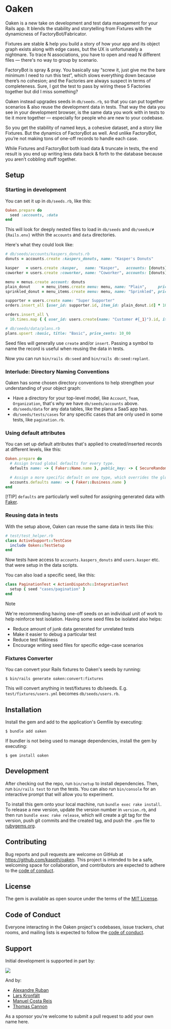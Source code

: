 # Oaken

Oaken is a new take on development and test data management for your Rails app. It blends the stability and storytelling from Fixtures with the dynamicness of FactoryBot/Fabricator.

Fixtures are stable & help you build a story of how your app and its object graph exists along with edge cases, but the UX is unfortunately a nightmare.
To trace N associations, you have to open and read N different files — there's no way to group by scenario.

FactoryBot is spray & pray. You basically say “screw it, just give me the bare minimum I need to run this test”, which slows everything down because there’s no cohesion; and the Factories are always suspect in terms of completeness. Sure, I got the test to pass by wiring these 5 Factories together but did I miss something?

Oaken instead upgrades seeds in `db/seeds.rb`, so that you can put together scenarios & also reuse the development data in tests. That way the data you see in your development browser, is the same data you work with in tests to tie it more together — especially for people who are new to your codebase.

So you get the stability of named keys, a cohesive dataset, and a story like Fixtures. But the dynamics of FactoryBot as well. And unlike FactoryBot, you’re not making tons of one-off records to handle each case.

While Fixtures and FactoryBot both load data & truncate in tests, the end result is you end up writing less data back & forth to the database because you aren’t cobbling stuff together.

## Setup

### Starting in development

You can set it up in `db/seeds.rb`, like this:

```ruby
Oaken.prepare do
  seed :accounts, :data
end
```

This will look for deeply nested files to load in `db/seeds` and `db/seeds/#{Rails.env}` within the `accounts` and `data` directories.

Here's what they could look like:

```ruby
# db/seeds/accounts/kaspers_donuts.rb
donuts = accounts.create :kaspers_donuts, name: "Kasper's Donuts"

kasper   = users.create :kasper,   name: "Kasper",   accounts: [donuts]
coworker = users.create :coworker, name: "Coworker", accounts: [donuts]

menu = menus.create account: donuts
plain_donut     = menu_items.create menu: menu, name: "Plain",     price_cents: 10_00
sprinkled_donut = menu_items.create menu: menu, name: "Sprinkled", price_cents: 10_10

supporter = users.create name: "Super Supporter"
orders.insert_all [user_id: supporter.id, item_id: plain_donut.id] * 10

orders.insert_all \
  10.times.map { { user_id: users.create(name: "Customer #{_1}").id, item_id: menu.items.sample.id } }
```

```ruby
# db/seeds/data/plans.rb
plans.upsert :basic, title: "Basic", price_cents: 10_00
```

Seed files will generally use `create` and/or `insert`. Passing a symbol to name the record is useful when reusing the data in tests.

Now you can run `bin/rails db:seed` and `bin/rails db:seed:replant`.

### Interlude: Directory Naming Conventions

Oaken has some chosen directory conventions to help strengthen your understanding of your object graph:

- Have a directory for your top-level model, like `Account`, `Team`, `Organization`, that's why we have `db/seeds/accounts` above.
- `db/seeds/data` for any data tables, like the plans a SaaS app has.
- `db/seeds/tests/cases` for any specific cases that are only used in some tests, like `pagination.rb`.

### Using default attributes

You can set up default attributes that's applied to created/inserted records at different levels, like this:

```ruby
Oaken.prepare do
  # Assign broad global defaults for every type.
  defaults name: -> { Faker::Name.name }, public_key: -> { SecureRandom.hex }

  # Assign a more specific default on one type, which overrides the global default above.
  accounts.defaults name: -> { Faker::Business.name }
end
```

[!TIP] `defaults` are particularly well suited for assigning generated data with [Faker](https://github.com/faker-ruby/faker).

### Reusing data in tests

With the setup above, Oaken can reuse the same data in tests like this:

```ruby
# test/test_helper.rb
class ActiveSupport::TestCase
  include Oaken::TestSetup
end
```

Now tests have access to `accounts.kaspers_donuts` and `users.kasper` etc. that were setup in the data scripts.

You can also load a specific seed, like this:

```ruby
class PaginationTest < ActionDispatch::IntegrationTest
  setup { seed "cases/pagination" }
end
```

> [!NOTE]
> We're recommending having one-off seeds on an individual unit of work to help reinforce test isolation. Having some seed files be isolated also helps:
>
> - Reduce amount of junk data generated for unrelated tests
> - Make it easier to debug a particular test
> - Reduce test flakiness
> - Encourage writing seed files for specific edge-case scenarios

### Fixtures Converter

You can convert your Rails fixtures to Oaken's seeds by running:

    $ bin/rails generate oaken:convert:fixtures

This will convert anything in test/fixtures to db/seeds. E.g. `test/fixtures/users.yml` becomes `db/seeds/users.rb`.

## Installation

Install the gem and add to the application's Gemfile by executing:

    $ bundle add oaken

If bundler is not being used to manage dependencies, install the gem by executing:

    $ gem install oaken

## Development

After checking out the repo, run `bin/setup` to install dependencies. Then, run `bin/rails test` to run the tests. You can also run `bin/console` for an interactive prompt that will allow you to experiment.

To install this gem onto your local machine, run `bundle exec rake install`. To release a new version, update the version number in `version.rb`, and then run `bundle exec rake release`, which will create a git tag for the version, push git commits and the created tag, and push the `.gem` file to [rubygems.org](https://rubygems.org).

## Contributing

Bug reports and pull requests are welcome on GitHub at https://github.com/kaspth/oaken. This project is intended to be a safe, welcoming space for collaboration, and contributors are expected to adhere to the [code of conduct](https://github.com/kaspth/oaken/blob/main/CODE_OF_CONDUCT.md).

## License

The gem is available as open source under the terms of the [MIT License](https://opensource.org/licenses/MIT).

## Code of Conduct

Everyone interacting in the Oaken project's codebases, issue trackers, chat rooms, and mailing lists is expected to follow the [code of conduct](https://github.com/kaspth/oaken/blob/main/CODE_OF_CONDUCT.md).

## Support

Initial development is supported in part by:

<a href="https://arrows.to">
 <img src="https://user-images.githubusercontent.com/56947/258236465-06c692a7-738e-44bd-914e-fecc697317ce.png" />
</a>

And by:

- [Alexandre Ruban](https://github.com/alexandreruban)
- [Lars Kronfält](https://github.com/larkro)
- [Manuel Costa Reis](https://github.com/manuelfcreis)
- [Thomas Cannon](https://github.com/tcannonfodder)

As a sponsor you're welcome to submit a pull request to add your own name here.
